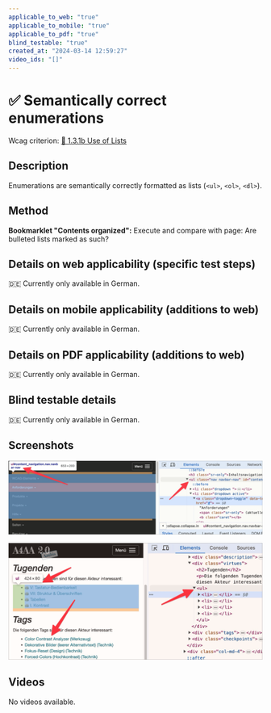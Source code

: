 ```yaml
---
applicable_to_web: "true"
applicable_to_mobile: "true"
applicable_to_pdf: "true"
blind_testable: "true"
created_at: "2024-03-14 12:59:27"
video_ids: "[]"
---
```


# ✅ Semantically correct enumerations

Wcag criterion: [📜 1.3.1b Use of Lists](..)

## Description

Enumerations are semantically correctly formatted as lists (`<ul>`, `<ol>`, `<dl>`).

## Method

**Bookmarklet "Contents organized":** Execute and compare with page: Are bulleted lists marked as such?

## Details on web applicability (specific test steps)

🇩🇪 Currently only available in German.

## Details on mobile applicability (additions to web)

🇩🇪 Currently only available in German.

## Details on PDF applicability (additions to web)

🇩🇪 Currently only available in German.

## Blind testable details

🇩🇪 Currently only available in German.

## Screenshots

![Navigations-Liste in A4AA](images/navigations-liste-in-a4aa.png)

![Diverse Listen in A4AA](images/diverse-listen-in-a4aa.png)

## Videos

No videos available.
